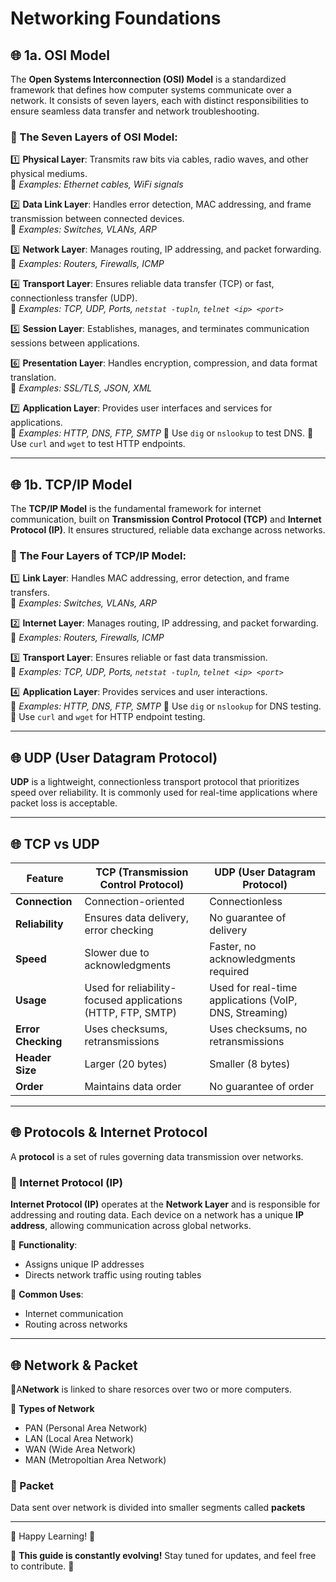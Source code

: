 # Networking Foundations

## 🌐 1a. OSI Model

The **Open Systems Interconnection (OSI) Model** is a standardized framework that defines how computer systems communicate over a network. It consists of seven layers, each with distinct responsibilities to ensure seamless data transfer and network troubleshooting.

### 🔹 The Seven Layers of OSI Model:

1️⃣ **Physical Layer**: Transmits raw bits via cables, radio waves, and other physical mediums.  
   📌 *Examples: Ethernet cables, WiFi signals*

2️⃣ **Data Link Layer**: Handles error detection, MAC addressing, and frame transmission between connected devices.  
   📌 *Examples: Switches, VLANs, ARP*

3️⃣ **Network Layer**: Manages routing, IP addressing, and packet forwarding.  
   📌 *Examples: Routers, Firewalls, ICMP*

4️⃣ **Transport Layer**: Ensures reliable data transfer (TCP) or fast, connectionless transfer (UDP).  
   📌 *Examples: TCP, UDP, Ports, `netstat -tupln`, `telnet <ip> <port>`*

5️⃣ **Session Layer**: Establishes, manages, and terminates communication sessions between applications.

6️⃣ **Presentation Layer**: Handles encryption, compression, and data format translation.  
   📌 *Examples: SSL/TLS, JSON, XML*

7️⃣ **Application Layer**: Provides user interfaces and services for applications.  
   📌 *Examples: HTTP, DNS, FTP, SMTP*
   🔹 Use `dig` or `nslookup` to test DNS.
   🔹 Use `curl` and `wget` to test HTTP endpoints.

---

## 🌐 1b. TCP/IP Model

The **TCP/IP Model** is the fundamental framework for internet communication, built on **Transmission Control Protocol (TCP)** and **Internet Protocol (IP)**. It ensures structured, reliable data exchange across networks.

### 🔹 The Four Layers of TCP/IP Model:

1️⃣ **Link Layer**: Handles MAC addressing, error detection, and frame transfers.  
   📌 *Examples: Switches, VLANs, ARP*

2️⃣ **Internet Layer**: Manages routing, IP addressing, and packet forwarding.  
   📌 *Examples: Routers, Firewalls, ICMP*

3️⃣ **Transport Layer**: Ensures reliable or fast data transmission.  
   📌 *Examples: TCP, UDP, Ports, `netstat -tupln`, `telnet <ip> <port>`*

4️⃣ **Application Layer**: Provides services and user interactions.  
   📌 *Examples: HTTP, DNS, FTP, SMTP*
   🔹 Use `dig` or `nslookup` for DNS testing.
   🔹 Use `curl` and `wget` for HTTP endpoint testing.

---

## 🌐 UDP (User Datagram Protocol)

**UDP** is a lightweight, connectionless transport protocol that prioritizes speed over reliability. It is commonly used for real-time applications where packet loss is acceptable.

---

## 🌐 TCP vs UDP

| Feature           | **TCP (Transmission Control Protocol)** | **UDP (User Datagram Protocol)** |
|------------------|----------------------------------|------------------------------|
| **Connection**   | Connection-oriented             | Connectionless              |
| **Reliability**  | Ensures data delivery, error checking | No guarantee of delivery |
| **Speed**        | Slower due to acknowledgments   | Faster, no acknowledgments required |
| **Usage**        | Used for reliability-focused applications (HTTP, FTP, SMTP) | Used for real-time applications (VoIP, DNS, Streaming) |
| **Error Checking** | Uses checksums, retransmissions | Uses checksums, no retransmissions |
| **Header Size**  | Larger (20 bytes)              | Smaller (8 bytes) |
| **Order**        | Maintains data order           | No guarantee of order |

---

## 🌐 Protocols & Internet Protocol

A **protocol** is a set of rules governing data transmission over networks.

### 🔹 Internet Protocol (IP)

**Internet Protocol (IP)** operates at the **Network Layer** and is responsible for addressing and routing data. Each device on a network has a unique **IP address**, allowing communication across global networks.

📌 **Functionality**:
- Assigns unique IP addresses
- Directs network traffic using routing tables

📌 **Common Uses**:
- Internet communication
- Routing across networks

---

## 🌐 Network & Packet

🔹A**Network** is linked to share resorces over two or more computers.

📌 **Types of Network**
- PAN (Personal Area Network)
- LAN (Local Area Network)
- WAN (Wide Area Network)
- MAN (Metropoltian Area Network)

### 🔹 Packet

Data sent over network is divided into smaller segments called **packets**

---

🚀 Happy Learning! 🎯

🚀 **This guide is constantly evolving!** Stay tuned for updates, and feel free to contribute. 🎯


